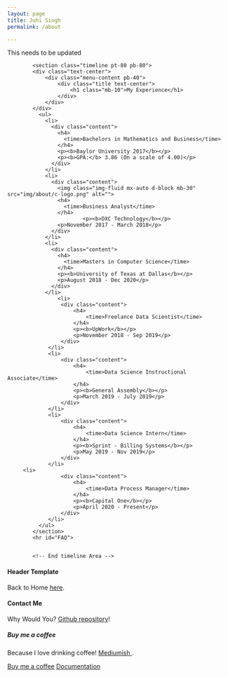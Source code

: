 ```yaml
---
layout: page
title: Juhi Singh
permalink: /about

---
```


<div class="row justify-content-between">
<div class="col-md-8 pr-5">

<p>This needs to be updated</p>

<!-- Start timeline Area -->
            <section class="timeline pt-80 pb-80">
            <div class="text-center">
                <div class="menu-content pb-40">
                    <div class="title text-center">
                        <h1 class="mb-10">My Experience</h1>
                    </div>
                </div>
            </div>
              <ul>
                <li>
                  <div class="content">
                    <h4>
                      <time>Bachelors in Mathematics and Business</time>
                    </h4>
                    <p><b>Baylor University 2017</b></p>
                    <p><b>GPA:</b> 3.86 (On a scale of 4.00)</p>
                  </div>
                </li>
                <li>
                  <div class="content">
                    <img class="img-fluid mx-auto d-block mb-30" src="img/about/c-logo.png" alt="">
                    <h4>
                      <time>Business Analyst</time>
                    </h4>
                            <p><b>DXC Technology</b></p>
                    <p>November 2017 - March 2018</p>
                  </div>
                </li>
                <li>
                  <div class="content">
                    <h4>
                      <time>Masters in Computer Science</time>
                    </h4>
                    <p><b>University of Texas at Dallas</b></p>
                    <p>August 2018 - Dec 2020</p>
                  </div>
                </li>
                    <li>
                     <div class="content">
                         <h4>
                             <time>Freelance Data Scientist</time>
                         </h4>
                         <p><b>UpWork</b></p>
                         <p>November 2018 - Sep 2019</p>
                     </div>
                 </li>
                 <li>
                     <div class="content">
                         <h4>
                             <time>Data Science Instructional Associate</time>
                         </h4>
                         <p><b>General Assembly</b></p>
                         <p>March 2019 - July 2019</p>
                     </div>
                 </li>
                 <li>
                     <div class="content">
                         <h4>
                             <time>Data Science Intern</time>
                         </h4>
                         <p><b>Sprint - Billing Systems</b></p>
                         <p>May 2019 - Nov 2019</p>
                     </div>
                 </li>
         <li>
                     <div class="content">
                         <h4>
                             <time>Data Process Manager</time>
                         </h4>
                         <p><b>Capital One</b></p>
                         <p>April 2020 - Present</p>
                     </div>
                 </li>
              </ul>
            </section>
            <hr id="FAQ">


            <!-- End timeline Area -->

<h4>Header Template</h4>

<p>Back to Home <a href="http://www.singhjuhi.com/">here</a>.</p>

<h4>Contact Me</h4>

<p>Why Would You? <a href="https://www.singhjuhi.com/">Github repository</a>!</p>

</div>

<div class="col-md-4">

<div class="sticky-top sticky-top-80">
<h5>Buy me a coffee</h5>

<p>Because I love drinking coffee! <a target="_blank" href="https://www.singhjuhi.com/">Mediumish <i class="fab fa-github"></i></a>.</p>

<a target="_blank" href="https://www.singhjuhi.com/" class="btn btn-danger">Buy me a coffee</a> <a target="_blank" href="https://www.singhjuhi.com/" class="btn btn-warning">Documentation</a>

</div>
</div>
</div>
